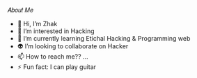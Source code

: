 𝐴𝑏𝑜𝑢𝑡 𝑀𝑒
- 👋 Hi, I’m Zhak
- 👀 I’m interested in Hacking
- 🌱 I’m currently learning Etichal Hacking & Programming web
- 👽 I’m looking to collaborate on Hacker
- 📫 How to reach me?? ...
- ⚡ Fun fact: I can play guitar

<!---
Zhak018/Zhak018 is a ✨ special ✨ repository because its `README.md` (this file) appears on your GitHub profile.
You can click the Preview link to take a look at your changes.
--->
